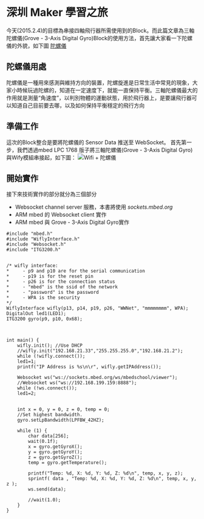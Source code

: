 # 深圳 Maker 學習之旅

今天(2015.2.4)的目標為串接四軸飛行器所需使用到的Block。而此篇文章為三軸陀螺儀(Grove - 3-Axis Digital Gyro)Block的使用方法，首先讓大家看一下陀螺儀的外貌，如下圖
[陀螺儀](http://i.imgur.com/eUKW5h9.jpg)


## 陀螺儀用處

陀螺儀是一種用來感測與維持方向的裝置，陀螺旋進是日常生活中常見的現象，大家小時候玩過陀螺的，知道在一定速度下，就能一直保持平衡。三軸陀螺儀最大的作用就是測量“角速度”，以判別物體的運動狀態，用於飛行器上，是要讓飛行器可以知道自己目前要去哪，以及如何保持平衡穩定的飛行方向

## 準備工作

這次的Block整合是要將陀螺儀的 Sensor Data 推送至 WebSocket。
首先第一步，我們透過mbed LPC 1768 版子將三軸陀螺儀(Grove - 3-Axis Digital Gyro)與Wify模組串接起，如下圖：
![Wifi + 陀螺儀](http://i.imgur.com/wZotuUa.jpg)

## 開始實作
接下來技術實作的部分就分為三個部分

* Websocket channel server 服務，本書將使用 *sockets.mbed.org*
* ARM mbed 的 Websocket client 實作
* ARM mbed 與 Grove - 3-Axis Digital Gyro實作

```
#include "mbed.h"
#include "WiflyInterface.h"
#include "Websocket.h"
#include "ITG3200.h"
 
 
/* wifly interface:
*     - p9 and p10 are for the serial communication
*     - p19 is for the reset pin
*     - p26 is for the connection status
*     - "mbed" is the ssid of the network
*     - "password" is the password
*     - WPA is the security
*/
WiflyInterface wifly(p13, p14, p19, p26, "WWNet", "mmmmmmmm", WPA);
DigitalOut led1(LED1);
ITG3200 gyro(p9, p10, 0x68);
 
 
 
int main() {
    wifly.init(); //Use DHCP
    //wifly.init("192.168.21.33","255.255.255.0","192.168.21.2");
    while (!wifly.connect());
    led1=1;
    printf("IP Address is %s\n\r", wifly.getIPAddress());
 
    Websocket ws("ws://sockets.mbed.org/ws/mbedschool/viewer");
    //Websocket ws("ws://192.168.199.159:8888");
    while (!ws.connect());
    led1=2;
 
   
    int x = 0, y = 0, z = 0, temp = 0;
    //Set highest bandwidth.
    gyro.setLpBandwidth(LPFBW_42HZ);
 
    while (1) {
        char data[256];
        wait(0.1f);
        x = gyro.getGyroX();
        y = gyro.getGyroY();
        z = gyro.getGyroZ();
        temp = gyro.getTemperature();
  
        printf("Temp: %d, X: %d, Y: %d, Z: %d\n", temp, x, y, z);
        sprintf( data , "Temp: %d, X: %d, Y: %d, Z: %d\n", temp, x, y, z );
        ws.send(data);
        
        //wait(1.0);
    }
}
```

